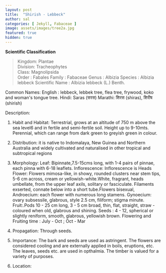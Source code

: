```yaml
---
layout: post
title:  "Shirish - Lebbeck"
author: sal
categories: [ Jekyll, Fabaceae ]
image: assets/images/tree2a.jpg
featured: true
hidden: true
---
```


**Scientific Classification**  
>Kingdom:			Plantae  
>Division:			Tracheophytes  
>Class:				Magnolipsida  
>Order :		        Fabales
>Family : 	            Fabaceae
>Genus : 	            Albizia 
>Species :              Albizia lebbeck
>Scientific Name :      Albizia lebbeck (L.) Benth.

Common Names:
English : 	lebbeck, lebbek tree, flea tree, frywood, koko and woman's tongue tree.
Hindi: 		Saras (सरस)
Marathi:	शिरस (shiras), शिरीष (shirish)

Description:
1. Habit and Habitat: Terrestrial, grows at an altitude of 750 m above the sea level6 and in fertile and semi-fertile soil. Height up to 9-10mts. Perennial, which can range from dark green to greyish green in colour. 
2. Distribution: it is  native to Indomalaya, New Guinea and Northern Australia and widely cultivated and naturalised in other tropical and subtropical regions
3. Morphology:
 Leaf: Bipinnate,7.5-15cms long, with 1-4 pairs of pinnae, each pinna with 6-18 leaflets. 
Inflorescence: Inflorescence is Heads
Flower: Flowers mimosa-like, in showy, rounded clusters near stem tips, 5-6 cm across, cream or yellowish-white.White, fragrant, heads umbellate, from the upper leaf axils, solitary or fasciculate.
Filaments exserted, connate below into a short tube.Flowers bisexual,
Androecium: each flower with numerous long stamens.
Gynoecium: ovary subsessile, glabrous, style 2.5 cm, filiform; stigma minute.
Fruit:.Pods 10 - 25 cm long, 3 - 5 cm broad, thin, flat, straight, straw - coloured when old, glabrous and shining.
Seeds : 4 - 12, spherical or slightly reniform, smooth, glabrous, yellowish brown.
Flowering and Fruiting time : July - Oct ; Oct - Mar
4. Propagation: Through seeds.
5. Importance: 
The bark and seeds are used as astringent.
The flowers are considered cooling and are externally applied in boils, eruptions, etc.
The leaves, seeds etc. are used in opthalmia.
The timber is valued for a variety of purposes.

6. Location: 
